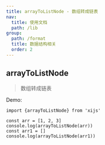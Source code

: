 ```yaml
---
title: arrayToListNode - 数组转成链表
nav:
  title: 使用文档
  path: /lib
group:
  path: /format
  title: 数据结构相关
  order: 2
---
```


## arrayToListNode

> 数组转成链表

Demo:

```tsx | pure
import {arrayToListNode} from 'xijs'

const arr = [1, 2, 3]
console.log(arrayToListNode(arr))
const arr1 = []
console.log(arrayToListNode(arr1))

```  
